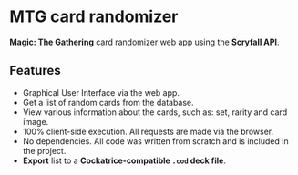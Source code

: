 # MTG card randomizer

[**Magic: The Gathering**](https://magic.wizards.com/en) card randomizer web app using the [**Scryfall API**](https://scryfall.com/docs/api).

## Features

* Graphical User Interface via the web app.
* Get a list of random cards from the database.
* View various information about the cards, such as: set, rarity and card image.
* 100% client-side execution. All requests are made via the browser.
* No dependencies. All code was written from scratch and is included in the project.
* **Export** list to a **Cockatrice-compatible `.cod` deck file**.
